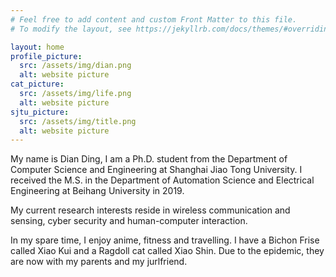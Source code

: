 ```yaml
---
# Feel free to add content and custom Front Matter to this file.
# To modify the layout, see https://jekyllrb.com/docs/themes/#overriding-theme-defaults

layout: home
profile_picture:
  src: /assets/img/dian.png
  alt: website picture
cat_picture:
  src: /assets/img/life.png
  alt: website picture
sjtu_picture:
  src: /assets/img/title.png
  alt: website picture
---
```


<p>
	My name is Dian Ding, I am a Ph.D. student from the Department of Computer Science and Engineering at Shanghai Jiao Tong University. I received the M.S. in the Department of Automation Science and Electrical Engineering at Beihang University in 2019.
</p>


<p>
	My current research interests reside in wireless communication and sensing, cyber security and human-computer interaction.
</p>

<p>
    In my spare time, I enjoy anime, fitness and travelling. I  have a Bichon Frise called Xiao Kui and a Ragdoll cat called Xiao Shin. Due to the epidemic, they are now with my parents and my jurlfriend.
</p>

